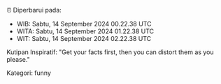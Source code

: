 ⏰ Diperbarui pada:
- WIB: Sabtu, 14 September 2024 00.22.38 UTC
- WITA: Sabtu, 14 September 2024 01.22.38 UTC
- WIT: Sabtu, 14 September 2024 02.22.38 UTC

Kutipan Inspiratif:
"Get your facts first, then you can distort them as you please."


Kategori: funny

